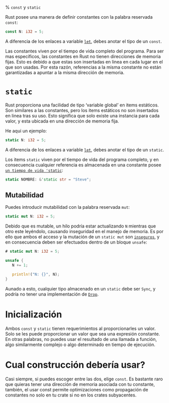 % `const` y `static`

Rust posee una manera de definir constantes con la palabra reservada `const`:

```rust
const N: i32 = 5;
```

A diferencia de los enlaces a variable [`let`][let], debes anotar el tipo de un `const`.

[let]: variable-bindings.html

Las constantes viven por el tiempo de vida completo del programa. Para ser mas específicos, las constantes en Rust no tienen direcciones de memoria fijas. Esto es debido a que estas son insertadas en linea en cada lugar en el que son usadas. Por esta razón, referencias a la misma constante no están garantizadas a apuntar a la misma dirección de memoria.

# `static`

Rust proporciona una facilidad de tipo ‘variable global’ en items estáticos.  Son similares a las constantes, pero los items estáticos no son insertados en linea tras su uso. Esto significa que solo existe una instancia para cada valor, y esta ubicada en una dirección de memoria fija.

He aqui un ejemplo:

```rust
static N: i32 = 5;
```

A diferencia de los enlaces a variable [`let`][let], debes anotar el tipo de un `static`.

Los items `static` viven por el tiempo de vida del programa completo, y en consecuencia cualquier referencia es almacenada en una constante posee  [`un tiempo de vida 'static`][lifetimes]:

```rust
static NOMBRE: &'static str = "Steve";
```

[lifetimes]: lifetimes.html

## Mutabilidad

Puedes introducir mutabilidad con la palabra reservada `mut`:

```rust
static mut N: i32 = 5;
```

Debido que es mutable, un hilo podría estar actualizando `N` mientras que otro este leyéndolo, causando inseguridad en el manejo de memoria. Es por ello que ambos el acceso y la mutación de un `static mut` son [`inseguros`][unsafe], y en consecuencia deben ser efectuados dentro de un bloque `unsafe`:

```rust
# static mut N: i32 = 5;

unsafe {
   N += 1;

   println!("N: {}", N);
}
```

[unsafe]: unsafe.html

Aunado a esto, cualquier tipo almacenado en un `static` debe ser `Sync`, y podría no tener una implementación de [`Drop`][drop].

[drop]: drop.html

# Inicialización

Ambos `const` y `static` tienen requerimientos al proporcionarles un valor. Solo se les puede proporcionar un valor que sea una expresión constante. En otras palabras, no puedes usar el resultado de una llamada a función, algo similarmente complejo o algo determinado en tiempo de ejecución.

# Cual construcción debería usar?

Casi siempre, si puedes escoger entre las dos, elige `const`. Es bastante raro que quieras tener una dirección de memoria asociada con tu constante, también, el usar const permite optimizaciones como propagación de constantes no solo en tu crate si no en los crates subyacentes.
